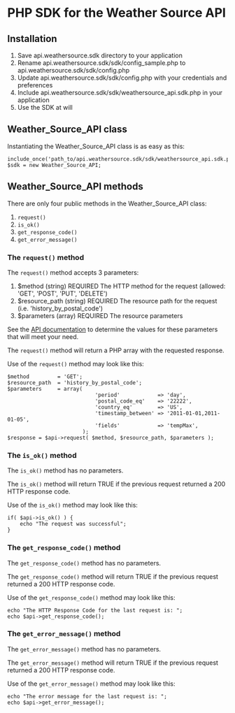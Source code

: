 PHP SDK for the Weather Source API
==================================




Installation
------------

1. Save api.weathersource.sdk directory to your application
2. Rename api.weathersource.sdk/sdk/config_sample.php to api.weathersource.sdk/sdk/config.php
3. Update api.weathersource.sdk/sdk/config.php with your credentials and preferences
4. Include api.weathersource.sdk/sdk/weathersource_api.sdk.php in your application
5. Use the SDK at will




Weather_Source_API class
------------------------

Instantiating the Weather_Source_API class is as easy as this:

    include_once('path_to/api.weathersource.sdk/sdk/weathersource_api.sdk.php');
    $sdk = new Weather_Source_API;




Weather_Source_API methods
--------------------------

There are only four public methods in the Weather_Source_API class:

1. `request()`
2. `is_ok()`
3. `get_response_code()`
4. `get_error_message()`



### The `request()` method ###

The `request()` method accepts 3 parameters:

1. $method          (string)  REQUIRED  The HTTP method for the request (allowed: 'GET', 'POST', 'PUT', 'DELETE')
2. $resource_path   (string)  REQUIRED  The resource path for the request (i.e. 'history_by_postal_code')
3. $parameters      (array)   REQUIRED  The resource parameters

See the [API documentation](http://develpoer.weathersource.com/) to determine the values for these parameters that will meet your need.

The `request()` method will return a PHP array with the requested response.

Use of the `request()` method may look like this:

    $method         = 'GET';
    $resource_path  = 'history_by_postal_code';
    $parameters     = array(
                        	    'period'            => 'day',
                        	    'postal_code_eq'    => '22222',
                        	    'country_eq'        => 'US',
                        	    'timestamp_between' => '2011-01-01,2011-01-05',
                        	    'fields'            => 'tempMax',
                        	);
    $response = $api->request( $method, $resource_path, $parameters );



### The `is_ok()` method ###

The `is_ok()` method has no parameters.

The `is_ok()` method will return TRUE if the previous request returned a 200 HTTP response code.

Use of the `is_ok()` method may look like this:

    if( $api->is_ok() ) {
    	echo "The request was successful";
    }



### The `get_response_code()` method ###

The `get_response_code()` method has no parameters.

The `get_response_code()` method will return TRUE if the previous request returned a 200 HTTP response code.

Use of the `get_response_code()` method may look like this:

    echo "The HTTP Response Code for the last request is: ";
    echo $api->get_response_code();



### The `get_error_message()` method ###

The `get_error_message()` method has no parameters.

The `get_error_message()` method will return TRUE if the previous request returned a 200 HTTP response code.

Use of the `get_error_message()` method may look like this:

    echo "The error message for the last request is: ";
    echo $api->get_error_message();
